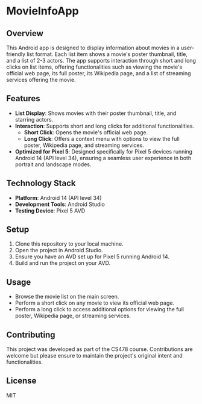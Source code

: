 # MovieInfoApp

## Overview
This Android app is designed to display information about movies in a user-friendly list format. Each list item shows a movie's poster thumbnail, title, and a list of 2-3 actors. The app supports interaction through short and long clicks on list items, offering functionalities such as viewing the movie's official web page, its full poster, its Wikipedia page, and a list of streaming services offering the movie.

## Features
- **List Display**: Shows movies with their poster thumbnail, title, and starring actors.
- **Interaction**: Supports short and long clicks for additional functionalities.
  - **Short Click**: Opens the movie's official web page.
  - **Long Click**: Offers a context menu with options to view the full poster, Wikipedia page, and streaming services.
- **Optimized for Pixel 5**: Designed specifically for Pixel 5 devices running Android 14 (API level 34), ensuring a seamless user experience in both portrait and landscape modes.

## Technology Stack
- **Platform**: Android 14 (API level 34)
- **Development Tools**: Android Studio
- **Testing Device**: Pixel 5 AVD

## Setup
1. Clone this repository to your local machine.
2. Open the project in Android Studio.
3. Ensure you have an AVD set up for Pixel 5 running Android 14.
4. Build and run the project on your AVD.

## Usage
- Browse the movie list on the main screen. 
- Perform a short click on any movie to view its official web page.
- Perform a long click to access additional options for viewing the full poster, Wikipedia page, or streaming services.

## Contributing
This project was developed as part of the CS478 course. Contributions are welcome but please ensure to maintain the project's original intent and functionalities.

## License
MIT

